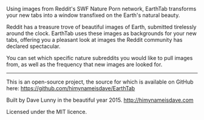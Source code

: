 Using images from Reddit's SWF Nature Porn network, EarthTab transforms your new tabs into a window transfixed on the Earth's natural beauty.

Reddit has a treasure trove of beautiful images of Earth, submitted tirelessly around the clock. EarthTab uses these images as backgrounds for your new tabs, offering you a pleasant look at images the Reddit community has declared spectacular.

You can set which specific nature subreddits you would like to pull images from, as well as the frequency that new images are looked for.

---

This is an open-source project, the source for which is available on GitHub here: https://github.com/himynameisdave/EarthTab

Built by Dave Lunny in the beautiful year 2015. http://himynameisdave.com

Licensed under the MIT licence.